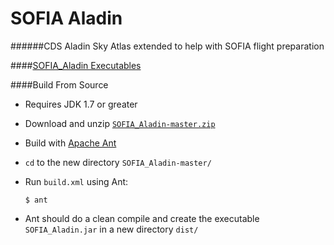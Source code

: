 SOFIA Aladin
============

######CDS Aladin Sky Atlas extended to help with SOFIA flight preparation


####[SOFIA_Aladin Executables](../../releases)

####Build From Source
* Requires JDK 1.7 or greater

* Download and unzip [`SOFIA_Aladin-master.zip`](https://github.com/svvatters/SOFIA_Aladin/archive/master.zip)
* Build with [Apache Ant](http://ant.apache.org/) 
 * `cd` to the new directory `SOFIA_Aladin-master/`
 * Run `build.xml` using Ant:

   `$ ant`
  * Ant should do a clean compile and create the executable `SOFIA_Aladin.jar` in a new directory `dist/`
